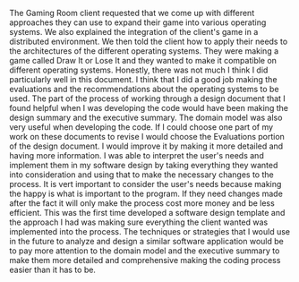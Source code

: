 The Gaming Room client requested that we come up with different approaches they can use to expand their game into various operating systems. We also explained the integration of the client's game in a distributed environment. We then told the client how to apply their needs to the architectures of the different operating systems. They were making a game called Draw It or Lose It and they wanted to make it compatible on different operating systems. 
Honestly, there was not much I think I did particularly well in this document. I think that I did a good job making the evaluations and the recommendations about the operating systems to be used. 
The part of the process of working through a design document that I found helpful when I was developing the code would have been making the design summary and the executive summary. The domain model was also very useful when developing the code. 
If I could choose one part of my work on these documents to revise I would choose the Evaluations portion of the design document. I would improve it by making it more detailed and having more information. 
I was able to interpret the user's needs and implement them in my software design by taking everything they wanted into consideration and using that to make the necessary changes to the process. It is vert important to consider the user's needs because making the happy is what is important to the program. If they need changes made after the fact it will only make the process cost more money and be less efficient. 
This was the first time  developed a software design template and the approach I had was making sure everything the client wanted was implemented into the process. The techniques or strategies that I would use in the future to analyze and design a similar software application would be to pay more attention to the domain model and the executive summary to make them more detailed and comprehensive making the coding process easier than it has to be. 
